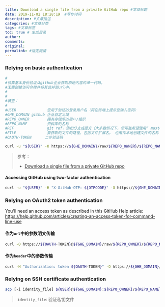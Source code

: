 ```yaml
---
title: Download a single file from a private GitHub repo #文章标题
date: 2019-11-02 18:28:19  #写作时间
description: #文章描述
categories: #文章分类
tags: #文章标签
toc: true # 生成目录
author:
comments:
original:
permalink: #指定链接
---
```



### Relying on basic authentication
```sh
#
#依靠基本身份验证从github企业获取原始内容的单一代码。
#无需创建访问令牌并将其合并到url中。
#
#
#填空：
#
#USER              您用于验证的登录用户名（将在终端上提示您输入密码）
#GHE_DOMAIN github 企业自定义域
#REPO_OWNER        拥有存储库的用户/组织
#REPO_NAME         资料库的名称
#REF               git ref，例如分支或提交（大多数情况下，您可能希望使用“ master”）
#FILE              要获取的文件的路径，包括文件扩展名。 也用作本地创建文件的名称
#OAUTH-TOKEN      二步验证码

curl -u "${USER}" -O https://${GHE_DOMAIN}/raw/${REPO_OWNER}/${REPO_NAME}/${REF}/${FILE}
```
> 参考：
> - [Download a single file from a private GitHub repo](https://gist.github.com/madrobby/9476733)

#### Accessing GitHub using two-factor authentication

```sh
curl -u "${USER}" -H "X-GitHub-OTP: ${OTPCODE}" -O https://${GHE_DOMAIN}/raw/${REPO_OWNER}/${REPO_NAME}/${REF}/${FILE}
```

### Relying on OAuth2 token authentication

You'll need an access token as described in this GitHub Help article: https://help.github.com/articles/creating-an-access-token-for-command-line-use

#### 作为`url`中的参数明文传输

```sh
curl -O https://${OAUTH-TOKEN}@${GHE_DOMAIN}/raw/${REPO_OWNER}/${REPO_NAME}/${REF}/${FILE}
```

#### 作为`header`中的参数传输

```sh
curl -H "Authorization: token ${OAUTH-TOKEN}" -O https://${GHE_DOMAIN}/raw/${REPO_OWNER}/${REPO_NAME}/${REF}/${FILE}
```

### Relying on SSH certificate authentication
```sh
scp [-i identity_file] ${USER}@${GHE_DOMAIN}:${REPO_OWNER}/${REPO_NAME}.git/${REF}/${FILE}  /path/to/local/file
```
> `identity_file`: 验证私钥文件
